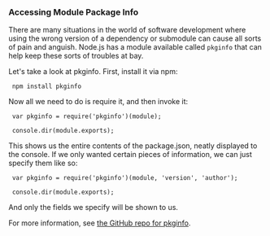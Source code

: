 ### Accessing Module Package Info

There are many situations in the world of software development where using the wrong version of a dependency or submodule can cause all sorts of pain and anguish. Node.js has a module available called `pkginfo` that can help keep these sorts of troubles at bay.

Let's take a look at pkginfo. First, install it via npm:

     npm install pkginfo

Now all we need to do is require it, and then invoke it:

     var pkginfo = require('pkginfo')(module);

     console.dir(module.exports);

This shows us the entire contents of the package.json, neatly displayed to the console.  If we only wanted certain pieces of information, we can just specify them like so:

     var pkginfo = require('pkginfo')(module, 'version', 'author');

     console.dir(module.exports);

And only the fields we specify will be shown to us.

For more information, see [the GitHub repo for pkginfo](https://github.com/indexzero/node-pkginfo).